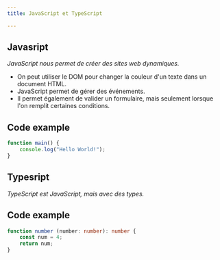 ```yaml
---
title: JavaScript et TypeScript

---
```


## Javasript


_JavaScript nous permet de créer des sites web dynamiques._
- On peut utiliser le DOM pour changer la couleur d'un texte dans un document HTML.
- JavaScript permet de gérer des événements.
- Il permet également de valider un formulaire, mais seulement lorsque l'on remplit certaines conditions.


## Code example

```javascript
function main() {
    console.log("Hello World!");
}
```
## Typesript

_TypeScript est JavaScript, mais avec des types._


## Code example

```typescript
function number (number: number): number {
    const num = 4;
    return num;
}

```